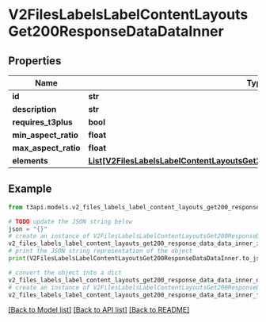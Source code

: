 # V2FilesLabelsLabelContentLayoutsGet200ResponseDataDataInner


## Properties

Name | Type | Description | Notes
------------ | ------------- | ------------- | -------------
**id** | **str** |  | [optional] 
**description** | **str** |  | [optional] 
**requires_t3plus** | **bool** |  | [optional] 
**min_aspect_ratio** | **float** |  | [optional] 
**max_aspect_ratio** | **float** |  | [optional] 
**elements** | [**List[V2FilesLabelsLabelContentLayoutsGet200ResponseDataDataInnerElementsInner]**](V2FilesLabelsLabelContentLayoutsGet200ResponseDataDataInnerElementsInner.md) |  | [optional] 

## Example

```python
from t3api.models.v2_files_labels_label_content_layouts_get200_response_data_data_inner import V2FilesLabelsLabelContentLayoutsGet200ResponseDataDataInner

# TODO update the JSON string below
json = "{}"
# create an instance of V2FilesLabelsLabelContentLayoutsGet200ResponseDataDataInner from a JSON string
v2_files_labels_label_content_layouts_get200_response_data_data_inner_instance = V2FilesLabelsLabelContentLayoutsGet200ResponseDataDataInner.from_json(json)
# print the JSON string representation of the object
print(V2FilesLabelsLabelContentLayoutsGet200ResponseDataDataInner.to_json())

# convert the object into a dict
v2_files_labels_label_content_layouts_get200_response_data_data_inner_dict = v2_files_labels_label_content_layouts_get200_response_data_data_inner_instance.to_dict()
# create an instance of V2FilesLabelsLabelContentLayoutsGet200ResponseDataDataInner from a dict
v2_files_labels_label_content_layouts_get200_response_data_data_inner_from_dict = V2FilesLabelsLabelContentLayoutsGet200ResponseDataDataInner.from_dict(v2_files_labels_label_content_layouts_get200_response_data_data_inner_dict)
```
[[Back to Model list]](../README.md#documentation-for-models) [[Back to API list]](../README.md#documentation-for-api-endpoints) [[Back to README]](../README.md)


